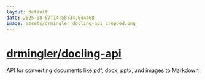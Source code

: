```yaml
---
layout: default
date: 2025-08-07T14:58:34.044468
image: assets/drmingler_docling-api_cropped.png
---
```


# [drmingler/docling-api](https://github.com/drmingler/docling-api)

API for converting documents like pdf, docx, pptx, and images to Markdown
